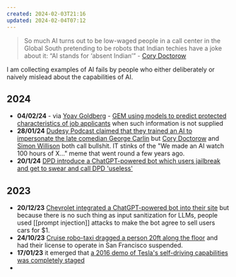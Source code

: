```yaml
---
created: 2024-02-03T21:16
updated: 2024-02-04T07:12
---
```

> So much AI turns out to be low-waged people in a call center in the Global South pretending to be robots that Indian techies have a joke about it: “AI stands for ‘absent Indian’” - [Cory Doctorow](https://pluralistic.net/2024/01/31/neural-interface-beta-tester/)

I am collecting examples of AI fails by people who either deliberately or naively mislead about the capabilities of AI.

## 2024

- **04/02/24** - via [Yoav Goldberg](https://twitter.com/yoavgo/status/1753556086534070706) - [GEM using models to predict protected characteristics of job applicants](https://archive.jamesravey.me/archive/1707030622.46187/index.html) when such information is not supplied
- **28/01/24** [Dudesy Podcast claimed that they trained an AI to impersonate the late comedian George Carlin](https://arstechnica.com/ai/2024/01/george-carlins-heirs-sue-comedy-podcast-over-ai-generated-impression/) but [Cory Doctorow](https://pluralistic.net/2024/01/29/pay-no-attention/#to-the-little-man-behind-the-curtain) and [Simon Willison](https://www.theregister.com/2024/01/24/willison_ai_software_development/) both call bullshit. IT stinks of the "We made an AI watch 100 hours of X..." meme that went round a few years ago.
- **20/1/24** [DPD introduce a ChatGPT-powered bot which users jailbreak and get to swear and call DPD 'useless'](https://www.theguardian.com/technology/2024/jan/20/dpd-ai-chatbot-swears-calls-itself-useless-and-criticises-firm)


## 2023

- **20/12/23** [Chevrolet integrated a ChatGPT-powered bot into their site](https://gizmodo.com/ai-chevy-dealership-chatgpt-bot-customer-service-fail-1851111825) but because there is no such thing as input sanitization for LLMs, people used [[prompt injection]] attacks to make the bot agree to sell users cars for $1.
- **24/10/23** [Cruise robo-taxi dragged a person 20ft along the floor](https://www.wired.com/story/cruise-robotaxi-self-driving-permit-revoked-california/) and had their license to operate in San Francisco suspended.
- **17/01/23** it emerged that [a 2016 demo of Tesla's self-driving capabilities was completely staged](https://www.reuters.com/technology/tesla-video-promoting-self-driving-was-staged-engineer-testifies-2023-01-17/)
-